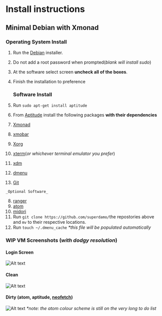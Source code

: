 Install instructions
===============
Minimal Debian with Xmonad
--------------------------------------------

### Operating System Install

1. Run the [Debian](https://www.debian.org/) installer.
2. Do not add a root password when prompted(_blank will install sudo_)
3. At the software select screen **uncheck all of the boxes**.
4. Finish the installation to preference

   ### Software Install
5. Run `sudo apt-get install aptitude`
6. From [Aptitude](https://wiki.debian.org/Aptitude) install the following packages **with their dependencies**
  1. [Xmonad](http://xmonad.org/)
  2. [xmobar](http://projects.haskell.org/xmobar/)
  3. [Xorg](https://wiki.debian.org/Xorg)
  4. [xterm](https://packages.debian.org/jessie/xterm)(_or whichever terminal emulator you prefer_)
  5. [xdm](https://wiki.debian.org/XDM)
  6. [dmenu](http://tools.suckless.org/dmenu/)
  7. [Git](https://packages.debian.org/jessie/git)

    _Optional Software_
  8. [ranger](http://ranger.nongnu.org/)
  9. [atom](https://atom.io/)
  10. [midori](http://midori-browser.org/)
7. Run `git clone https://github.com/superdamo/`the repostories above and `mv` to their respective locations.
8. Run `touch ~/.dmenu_cache` _*this file will be populated automatically_

### WIP VM Screenshots (_with dodgy resolution_)

#### Login Screen
![Alt text](https://tknk.io/Cnfb)

#### Clean
![Alt text](https://tknk.io/qAqj)

#### Dirty (atom, aptitude, [neofetch](https://github.com/dylanaraps/neofetch))
![Alt text](https://tknk.io/zF6X)
_*note: the  atom colour scheme is still on the very long to do list_
